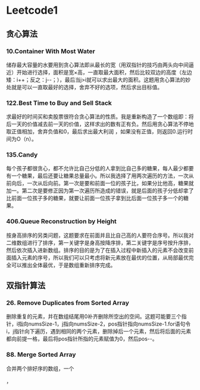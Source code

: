 # Leetcode1
## 贪心算法
### 10.Container With Most Water
储存最大容量的水要用到贪心算法即从最长的宽（用双指针的技巧由两头向中间逼近）开始进行选择，面积是宽×高，一直取最大面积，然后比较双边的高度（左边矮：i++；反之：j--；），最后当j>i就可以求出最大的面积。这题用贪心算法的妙处就是可以一直取最好的选择，舍弃不好的选项，然后求出目标值。
### 122.Best Time to Buy and Sell Stack
求最好的时间买和卖股票很符合贪心算法的性质。我是重新构造了一个数组即：将后一天的价值减去前一天的价值，这样求出的数有正有负。然后用贪心算法不停地取正值相加，舍弃负值和0，最后求出最大利润
，如果没有正值，则返回0.运行时间为O（n）。
### 135.Candy
每个孩子都很贪心，都不允许比自己分低的人拿到比自己多的糖果，每人最少都要有一个糖果，最后还要让糖果总量最小。所以我选择了用两次遍历的方法，一次从前向后，一次从后向前。第一次是要和前面一位的孩子比，如果分比他高，糖果就加一。第二次是要修正因为第一次遍历所造成的错误，就是后面的孩子分低却拿了比前面一位孩子多的糖果，就要让前面一位孩子拿到比后面一位孩子多一个的糖果。
### 406.Queue Reconstruction by Height
按身高排序的另类问题，这题要求在前面并且比自己高的人要符合序号。所以我对二维数组进行了排序，第一关键字是身高按降序排，第二关键字是序号按升序排，然后依次插入进新数组。排序的目的是为了在插入过程中新插入的元素不会改变前面插入元素的序号，所以我们可以只考虑将新元素放在最优的位置，从局部最优完全可以推出全体最优，于是数组重新排序完成。
## 双指针算法
### 26. Remove Duplicates from Sorted Array
删除重复的元素，并在数组结尾用0补齐删除所空出的空间。这题可能要三个指针，i指向numsSize-1，j指向numsSize-2，pos指针指向numsSize-1.for语句令i，j指针向下遍历，遇到相同的两个元素，删除掉后一个元素，然后将后面的元素都向前提一格，最后将pos指针所指的元素赋值为0，然后pos--。
### 88. Merge Sorted Array
合并两个排好序的数组，一个



，
